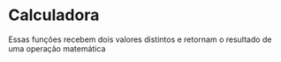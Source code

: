 # Calculadora
Essas funções recebem dois valores distintos e retornam o resultado de uma operação matemática
